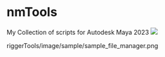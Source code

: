 # nmTools
My Collection of scripts for Autodesk Maya 2023
![](https://github.com/narongtum/nmTools/riggerTools/image/sample/sample_file_manager.png)

riggerTools/image/sample/sample_file_manager.png

